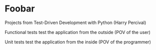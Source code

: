 # Foobar

Projects from Test-Driven Development with Python (Harry Percival)

Functional tests test the application from the outside (POV of the user)

Unit tests test the application from the inside (POV of the programmer)

